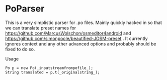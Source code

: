 # PoParser

This is a very simplistic parser for .po files. Mainly quickly hacked in so that we can translate preset names for https://github.com/MarcusWolschon/osmeditor4android and https://github.com/simonpoole/beautified-JOSM-preset . It currently ignores context and any other advanced options and probably should be fixed to do so.

Usage

    Po p = new Po(_inputstreamfrompofile_);
    String translated = p.t(_originalstring_);
